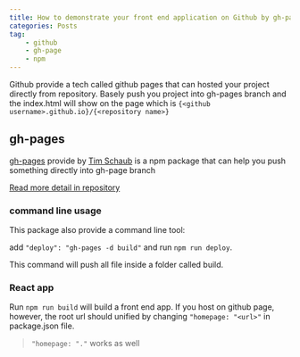 ```yaml
---
title: How to demonstrate your front end application on Github by gh-page
categories: Posts
tag:
    - github
    - gh-page
    - npm
---
```


Github provide a tech called github pages that can hosted your project directly from repository. Basely push you project into gh-pages branch and the index.html will show on the page which is `{<github username>.github.io}/{<repository name>}`

## gh-pages

[gh-pages](https://github.com/tschaub/gh-pages) provide by [Tim Schaub](https://github.com/tschaub) is a npm package that can help you push something directly into gh-page branch

[Read more detail in repository](https://github.com/tschaub/gh-pages)

### command line usage

This package also provide a command line tool:

add `"deploy": "gh-pages -d build"` and run `npm run deploy`.

This command will push all file inside a folder called build.

### React app

Run `npm run build` will build a front end app. If you host on github page, however, the root url should unified by changing `"homepage: "<url>"` in package.json file.

> `"homepage: "."` works as well
